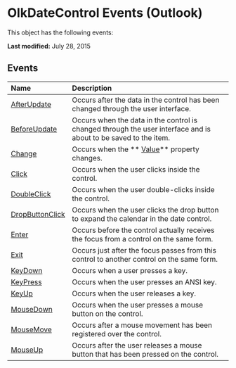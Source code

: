 
# OlkDateControl Events (Outlook)
This object has the following events:

 **Last modified:** July 28, 2015


## Events



|**Name**|**Description**|
|:-----|:-----|
| [AfterUpdate](7086c185-99a2-94e1-6041-64c58869067f.md)|Occurs after the data in the control has been changed through the user interface.|
| [BeforeUpdate](2347764e-dbd8-e622-ad5a-27795613abf5.md)|Occurs when the data in the control is changed through the user interface and is about to be saved to the item. |
| [Change](179e600a-8ce6-b1f4-176e-ac6aa68aaa8a.md)|Occurs when the  ** [Value](df2c96d4-42d4-fd33-a55b-2162f65069b7.md)** property changes.|
| [Click](ec2483b8-0fe1-de86-dc01-9cafbde31e44.md)|Occurs when the user clicks inside the control.|
| [DoubleClick](190ba56e-f4b2-ff11-0df9-1e98cdcef655.md)|Occurs when the user double-clicks inside the control.|
| [DropButtonClick](425118d2-afa4-4582-1f89-857e5b7ae903.md)|Occurs when the user clicks the drop button to expand the calendar in the date control.|
| [Enter](1e6c1905-d5f3-1063-1b7e-c62e54252e43.md)|Occurs before the control actually receives the focus from a control on the same form.|
| [Exit](6a8ec569-4e08-0400-95ad-934cbe2c20e4.md)|Occurs just after the focus passes from this control to another control on the same form.|
| [KeyDown](8b24fba9-5af4-9519-8391-1a57fab6e39e.md)|Occurs when a user presses a key.|
| [KeyPress](59b22d35-001a-4e99-3b71-d7f95a73d821.md)|Occurs when the user presses an ANSI key.|
| [KeyUp](7776832b-fdb0-cd2b-efa3-97dab74065e6.md)|Occurs when the user releases a key.|
| [MouseDown](df29431e-c8a6-e345-e9c3-4a4195e00d41.md)|Occurs when the user presses a mouse button on the control.|
| [MouseMove](a4788848-a2dd-d19e-e969-fb353eddbfc7.md)|Occurs after a mouse movement has been registered over the control.|
| [MouseUp](abe4afac-3afd-7f08-3128-650f847c692c.md)|Occurs after the user releases a mouse button that has been pressed on the control.|
